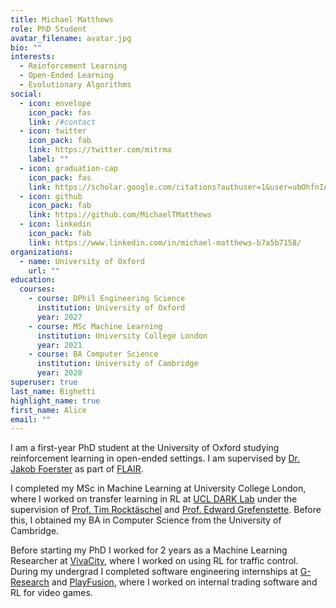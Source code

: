 ```yaml
---
title: Michael Matthews
role: PhD Student
avatar_filename: avatar.jpg
bio: ""
interests:
  - Reinforcement Learning
  - Open-Ended Learning
  - Evolutionary Algorithms
social:
  - icon: envelope
    icon_pack: fas
    link: /#contact
  - icon: twitter
    icon_pack: fab
    link: https://twitter.com/mitrma
    label: ""
  - icon: graduation-cap
    icon_pack: fas
    link: https://scholar.google.com/citations?authuser=1&user=ubOhfnIAAAAJ
  - icon: github
    icon_pack: fab
    link: https://github.com/MichaelTMatthews
  - icon: linkedin
    icon_pack: fab
    link: https://www.linkedin.com/in/michael-matthews-b7a5b7158/
organizations:
  - name: University of Oxford
    url: ""
education:
  courses:
    - course: DPhil Engineering Science
      institution: University of Oxford
      year: 2027
    - course: MSc Machine Learning
      institution: University College London
      year: 2021
    - course: BA Computer Science
      institution: University of Cambridge
      year: 2020
superuser: true
last_name: Bighetti
highlight_name: true
first_name: Alice
email: ""
---
```

I﻿ am a first-year PhD student at the University of Oxford studying reinforcement learning in open-ended settings. I am supervised by [Dr. Jakob Foerster](https://www.jakobfoerster.com/) as part of [FLAIR](https://foersterlab.com/).

I completed my MSc in Machine Learning at University College London, where I worked on transfer learning in RL at [UCL DARK Lab](https://ucldark.com/) under the supervision of [Prof. Tim Rocktäschel](https://rockt.github.io/) and [Prof. Edward Grefenstette](https://www.egrefen.com/). Before this, I obtained my BA in Computer Science from the University of Cambridge.

B﻿efore starting my PhD I worked for 2 years as a Machine Learning Researcher at [VivaCity](https://vivacitylabs.com/technology/junction-control/), where I worked on using RL for traffic control.
During my undergrad I completed software engineering internships at [G-Research](https://www.gresearch.co.uk/) and [PlayFusion](https://playfusion.com/), where I worked on internal trading software and RL for video games.
